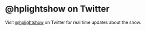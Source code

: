 # @hplightshow on Twitter

Visit <a href="https://twitter.com/hplightshow" target="_blank">@hplightshow</a> on Twitter for real time 
updates about the show.